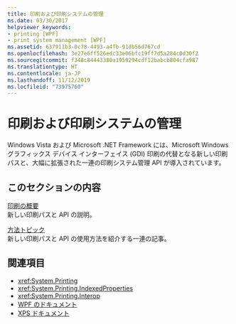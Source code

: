 ```yaml
---
title: 印刷および印刷システムの管理
ms.date: 03/30/2017
helpviewer_keywords:
- printing [WPF]
- print system management [WPF]
ms.assetid: 637911b3-0c78-4493-a4fb-91db56d767cd
ms.openlocfilehash: 3e27e6ff526edc33e06bfc19ff7d5a284c0d30f2
ms.sourcegitcommit: f348c84443380a1959294cdf12babcb804cfa987
ms.translationtype: HT
ms.contentlocale: ja-JP
ms.lasthandoff: 11/12/2019
ms.locfileid: "73975760"
---
```

# <a name="printing-and-print-system-management"></a>印刷および印刷システムの管理
Windows Vista および Microsoft .NET Framework には、Microsoft Windows グラフィックス デバイス インターフェイス (GDI) 印刷の代替となる新しい印刷パスと、大幅に拡張された一連の印刷システム管理 API が導入されています。  
  
## <a name="in-this-section"></a>このセクションの内容  
 [印刷の概要](printing-overview.md)  
 新しい印刷パスと API の説明。  
  
 [方法トピック](printing-how-to-topics.md)  
 新しい印刷パスと API の使用方法を紹介する一連の記事。  
  
## <a name="see-also"></a>関連項目

- <xref:System.Printing>
- <xref:System.Printing.IndexedProperties>
- <xref:System.Printing.Interop>
- [WPF のドキュメント](documents-in-wpf.md)
- [XPS ドキュメント](/windows/desktop/printdocs/documents)
